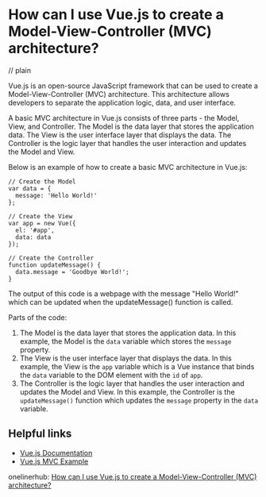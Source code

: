 # How can I use Vue.js to create a Model-View-Controller (MVC) architecture?
// plain

Vue.js is an open-source JavaScript framework that can be used to create a Model-View-Controller (MVC) architecture. This architecture allows developers to separate the application logic, data, and user interface.

A basic MVC architecture in Vue.js consists of three parts - the Model, View, and Controller. The Model is the data layer that stores the application data. The View is the user interface layer that displays the data. The Controller is the logic layer that handles the user interaction and updates the Model and View.

Below is an example of how to create a basic MVC architecture in Vue.js:

```
// Create the Model
var data = {
  message: 'Hello World!'
};

// Create the View
var app = new Vue({
  el: '#app',
  data: data
});

// Create the Controller
function updateMessage() {
  data.message = 'Goodbye World!';
}
```

The output of this code is a webpage with the message "Hello World!" which can be updated when the updateMessage() function is called.

Parts of the code:

1. The Model is the data layer that stores the application data. In this example, the Model is the `data` variable which stores the `message` property.
2. The View is the user interface layer that displays the data. In this example, the View is the `app` variable which is a Vue instance that binds the `data` variable to the DOM element with the `id` of `app`.
3. The Controller is the logic layer that handles the user interaction and updates the Model and View. In this example, the Controller is the `updateMessage()` function which updates the `message` property in the `data` variable.

## Helpful links

- [Vue.js Documentation](https://vuejs.org/v2/guide/)
- [Vue.js MVC Example](https://alligator.io/vuejs/mvc-example/)

onelinerhub: [How can I use Vue.js to create a Model-View-Controller (MVC) architecture?](https://onelinerhub.com/vue.js/how-can-i-use-vue-js-to-create-a-model-view-controller--mvc--architecture)